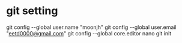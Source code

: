 # git setting
git config --global user.name "moonjh"
git config --global user.email "eetd0000@gmail.com"
git config --global core.editor nano
git init